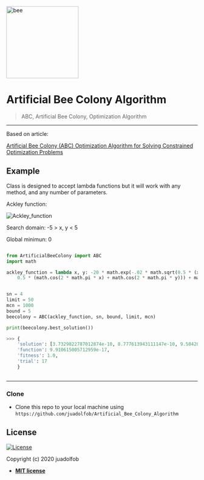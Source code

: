 <img src="https://pluspng.com/img-png/bee-free-png-cartoon-bee-png-800.png" width="190" height="190" title="bee">

# Artificial Bee Colony Algorithm

> 



> ABC, Artificial Bee Colony, Optimization Algorithm

---

Based on article:

<a href=
https://www.researchgate.net/publication/221498082_Artificial_Bee_Colony_ABC_Optimization_Algorithm_for_Solving_Constrained_Optimization_Problems>Artificial Bee Colony (ABC) Optimization Algorithm for Solving Constrained Optimization Problems</a>
## Example

Class is designed to accept lambda functions but it will work with any method, and any number of parameters.

Ackley function:

<img src="https://static.packt-cdn.com/products/9781789612011/graphics/5f433384-3526-40ee-a25b-a1746b0ad84b.png" title="Ackley_function">

Search domain: -5 > x, y < 5

Global minimun: 0

```python

from ArtificialBeeColony import ABC
import math

ackley_function = lambda x, y: -20 * math.exp(-.02 * math.sqrt(0.5 * (x ** 2 + y ** 2))) - math.exp(
    0.5 * (math.cos(2 * math.pi * x) + math.cos(2 * math.pi * y))) + math.e + 20


sn = 4
limit = 50
mcn = 1000
bound = 5
beecolony = ABC(ackley_function, sn, bound, limit, mcn)

print(beecolony.best_solution())

>>> {
    'solution': [3.7329822787012874e-10, 8.777613943111147e-10, 9.50420947639729e-10, -7.802346958025154e-09],
    'function': 9.910615005712959e-17,
    'fitness': 1.0,
    'trial': 17
    }
    
```

---

### Clone

- Clone this repo to your local machine using `https://github.com/juadolfob/Artificial_Bee_Colony_Algorithm`


<!-- ## Features 
## Usage (Optional)
## Documentation (Optional)
## Tests (Optional)
-->

## License

[![License](http://img.shields.io/:license-mit-blue.svg?style=flat-square)](http://badges.mit-license.org)

Copyright (c) 2020 juadolfob

- **[MIT license](http://opensource.org/licenses/mit-license.php)**
